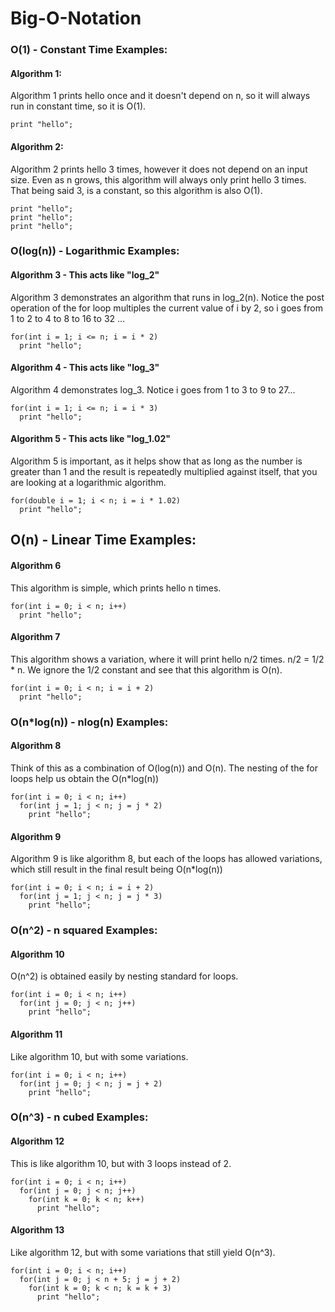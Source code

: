 # Big-O-Notation

### O(1) - Constant Time Examples:

#### Algorithm 1:
Algorithm 1 prints hello once and it doesn't depend on n, so it will always run in constant time, so it is O(1).

    print "hello";
#### Algorithm 2:
Algorithm 2 prints hello 3 times, however it does not depend on an input size. Even as n grows, this algorithm will always only print hello 3 times. That being said 3, is a constant, so this algorithm is also O(1).

    print "hello";
    print "hello";
    print "hello";
    
### O(log(n)) - Logarithmic Examples:

#### Algorithm 3 - This acts like "log_2"
Algorithm 3 demonstrates an algorithm that runs in log_2(n). Notice the post operation of the for loop multiples the current value of i by 2, so i goes from 1 to 2 to 4 to 8 to 16 to 32 ...

    for(int i = 1; i <= n; i = i * 2)
      print "hello";
#### Algorithm 4 - This acts like "log_3"
Algorithm 4 demonstrates log_3. Notice i goes from 1 to 3 to 9 to 27...

    for(int i = 1; i <= n; i = i * 3)
      print "hello";
#### Algorithm 5 - This acts like "log_1.02"
Algorithm 5 is important, as it helps show that as long as the number is greater than 1 and the result is repeatedly multiplied against itself, that you are looking at a logarithmic algorithm.

    for(double i = 1; i < n; i = i * 1.02)
      print "hello";
      
## O(n) - Linear Time Examples:

#### Algorithm 6
This algorithm is simple, which prints hello n times.

    for(int i = 0; i < n; i++)
      print "hello";
#### Algorithm 7
This algorithm shows a variation, where it will print hello n/2 times. n/2 = 1/2 * n. We ignore the 1/2 constant and see that this algorithm is O(n).

    for(int i = 0; i < n; i = i + 2)
      print "hello";
      
### O(n*log(n)) - nlog(n) Examples:

#### Algorithm 8
Think of this as a combination of O(log(n)) and O(n). The nesting of the for loops help us obtain the O(n*log(n))

    for(int i = 0; i < n; i++)
      for(int j = 1; j < n; j = j * 2)
        print "hello";
#### Algorithm 9
Algorithm 9 is like algorithm 8, but each of the loops has allowed variations, which still result in the final result being O(n*log(n))

    for(int i = 0; i < n; i = i + 2)
      for(int j = 1; j < n; j = j * 3)
        print "hello";
        
### O(n^2) - n squared Examples:

#### Algorithm 10
O(n^2) is obtained easily by nesting standard for loops.

    for(int i = 0; i < n; i++)
      for(int j = 0; j < n; j++)
        print "hello";
#### Algorithm 11
Like algorithm 10, but with some variations.

    for(int i = 0; i < n; i++)
      for(int j = 0; j < n; j = j + 2)
        print "hello";
### O(n^3) - n cubed Examples:

#### Algorithm 12
This is like algorithm 10, but with 3 loops instead of 2.

    for(int i = 0; i < n; i++)
      for(int j = 0; j < n; j++)
        for(int k = 0; k < n; k++)
          print "hello";
#### Algorithm 13
Like algorithm 12, but with some variations that still yield O(n^3).

    for(int i = 0; i < n; i++)
      for(int j = 0; j < n + 5; j = j + 2)
        for(int k = 0; k < n; k = k + 3)
          print "hello";
